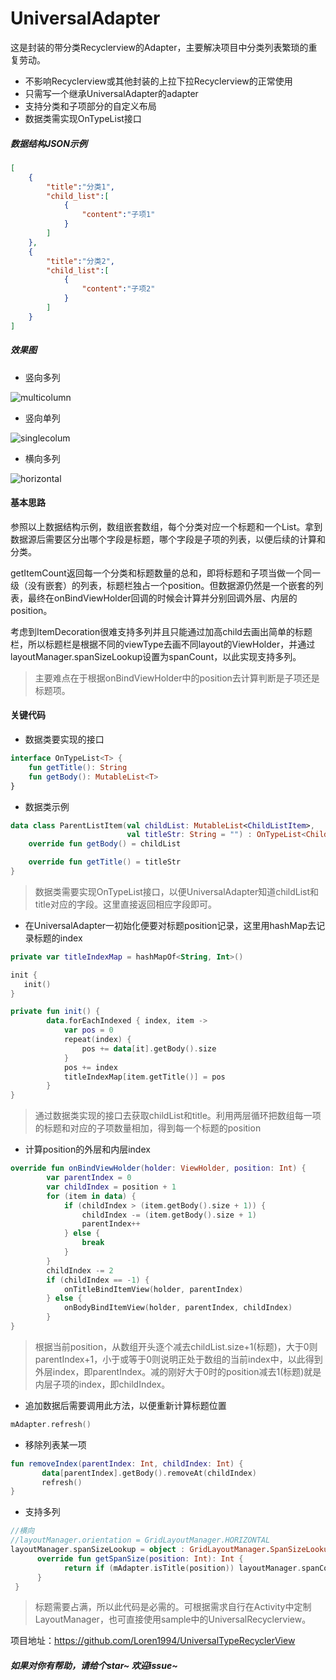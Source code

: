 # UniversalAdapter
这是封装的带分类Recyclerview的Adapter，主要解决项目中分类列表繁琐的重复劳动。

* 不影响Recyclerview或其他封装的上拉下拉Recyclerview的正常使用
* 只需写一个继承UniversalAdapter的adapter
* 支持分类和子项部分的自定义布局
* 数据类需实现OnTypeList接口

#####  数据结构JSON示例

~~~~json
[
    {
        "title":"分类1",
        "child_list":[
            {
                "content":"子项1"
            }
        ]
    },
    {
        "title":"分类2",
        "child_list":[
            {
                "content":"子项2"
            }
        ]
    }
]
~~~~



##### 效果图

* 竖向多列

![multicolumn](./picture/multicolumn.jpg)

* 竖向单列

![singlecolum](./picture/singlecolum.jpg)

* 横向多列

![horizontal](./picture/horizontal.jpg)

#### 基本思路 

参照以上数据结构示例，数组嵌套数组，每个分类对应一个标题和一个List。拿到数据源后需要区分出哪个字段是标题，哪个字段是子项的列表，以便后续的计算和分类。

getItemCount返回每一个分类和标题数量的总和，即将标题和子项当做一个同一级（没有嵌套）的列表，标题栏独占一个position。但数据源仍然是一个嵌套的列表，最终在onBindViewHolder回调的时候会计算并分别回调外层、内层的position。

考虑到ItemDecoration很难支持多列并且只能通过加高child去画出简单的标题栏，所以标题栏是根据不同的viewType去画不同layout的ViewHolder，并通过layoutManager.spanSizeLookup设置为spanCount，以此实现支持多列。

> 主要难点在于根据onBindViewHolder中的position去计算判断是子项还是标题项。

#### 关键代码

* 数据类要实现的接口

~~~~kotlin
interface OnTypeList<T> {
    fun getTitle(): String
    fun getBody(): MutableList<T>
}
~~~~

* 数据类示例

~~~~kotlin
data class ParentListItem(val childList: MutableList<ChildListItem>,
                          val titleStr: String = "") : OnTypeList<ChildListItem> {
    override fun getBody() = childList

    override fun getTitle() = titleStr
}
~~~~

> 数据类需要实现OnTypeList接口，以便UniversalAdapter知道childList和title对应的字段。这里直接返回相应字段即可。

* 在UniversalAdapter一初始化便要对标题position记录，这里用hashMap去记录标题的index

~~~~kotlin
private var titleIndexMap = hashMapOf<String, Int>()

init {
   init()
}

private fun init() {
        data.forEachIndexed { index, item ->
            var pos = 0
            repeat(index) {
                pos += data[it].getBody().size
            }
            pos += index
            titleIndexMap[item.getTitle()] = pos
        }
}
~~~~

> 通过数据类实现的接口去获取childList和title。利用两层循环把数组每一项的标题和对应的子项数量相加，得到每一个标题的position

* 计算position的外层和内层index

~~~~kotlin
override fun onBindViewHolder(holder: ViewHolder, position: Int) {
        var parentIndex = 0
        var childIndex = position + 1
        for (item in data) {
            if (childIndex > (item.getBody().size + 1)) {
                childIndex -= (item.getBody().size + 1)
                parentIndex++
            } else {
                break
            }
        }
        childIndex -= 2
        if (childIndex == -1) {
            onTitleBindItemView(holder, parentIndex)
        } else {
            onBodyBindItemView(holder, parentIndex, childIndex)
        }
}
~~~~

> 根据当前position，从数组开头逐个减去childList.size+1(标题)，大于0则parentIndex+1，小于或等于0则说明正处于数组的当前index中，以此得到外层index，即parentIndex。减的刚好大于0时的position减去1(标题)就是内层子项的index，即childIndex。

* 追加数据后需要调用此方法，以便重新计算标题位置

~~~~kotlin
mAdapter.refresh()
~~~~

* 移除列表某一项

~~~~kotlin
fun removeIndex(parentIndex: Int, childIndex: Int) {
       data[parentIndex].getBody().removeAt(childIndex)
       refresh()
}
~~~~



* 支持多列

~~~~kotlin
//横向
//layoutManager.orientation = GridLayoutManager.HORIZONTAL
layoutManager.spanSizeLookup = object : GridLayoutManager.SpanSizeLookup() {
      override fun getSpanSize(position: Int): Int {
            return if (mAdapter.isTitle(position)) layoutManager.spanCount else 1
      }
 }
~~~~

> 标题需要占满，所以此代码是必需的。可根据需求自行在Activity中定制LayoutManager，也可直接使用sample中的UniversalRecyclerview。



项目地址：https://github.com/Loren1994/UniversalTypeRecyclerView

##### 如果对你有帮助，请给个star~ 欢迎issue~